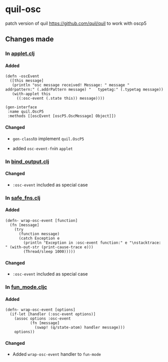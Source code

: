# quil-osc

patch version of quil https://github.com/quil/quil to work with oscp5

## Changes made

### In [applet.clj](https://github.com/mi-mina/quil-osc/blob/master/src/clj/quil/applet.clj)

#### Added

```
(defn -oscEvent
  ([this message]
   (println "osc message received! Message: " message "   addrpattern:" (.addrPattern message) "   typetag:" (.typetag message))
   (with-applet this
     ((:osc-event (.state this)) message))))

(gen-interface
 :name quil.OscP5
 :methods [[oscEvent [oscP5.OscMessage] Object]])
```
#### Changed
- `gen-class`to implement `quil.OscP5`

- added `osc-event-fn`in `applet`

### In [bind_output.clj](https://github.com/mi-mina/quil-osc/blob/master/src/clj/quil/middlewares/bind_output.clj)
#### Changed

- `:osc-event` included as special case

### In [safe_fns.clj](https://github.com/mi-mina/quil-osc/blob/master/src/clj/quil/middlewares/safe_fns.clj)

#### Added
```
(defn- wrap-osc-event [function]
  (fn [message]
    (try
      (function message)
      (catch Exception e
        (println "Exception in :osc-event function:" e "\nstacktrace: " (with-out-str (print-cause-trace e)))
        (Thread/sleep 1000)))))
```
#### Changed
- `:osc-event` included as special case

### In [fun_mode.cljc](https://github.com/mi-mina/quil-osc/blob/master/src/cljc/quil/middlewares/fun_mode.cljc)

#### Added
```
(defn- wrap-osc-event [options]
  (if-let [handler (:osc-event options)]
    (assoc options :osc-event
           (fn [message]
             (swap! (q/state-atom) handler message)))
    options))
```
#### Changed
- Added `wrap-osc-event` handler to `fun-mode`



